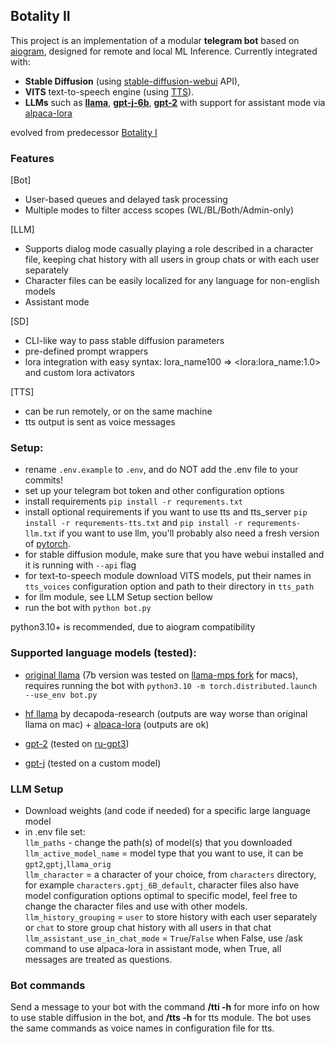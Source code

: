 ## Botality II  
  
This project is an implementation of a modular **telegram bot** based on [aiogram](https://github.com/aiogram/aiogram), designed for remote and local ML Inference. Currently integrated with:
-  **Stable Diffusion** (using [stable-diffusion-webui](https://github.com/AUTOMATIC1111/stable-diffusion-webui) API),
-  **VITS** text-to-speech engine (using [TTS](https://github.com/coqui-ai/TTS)).  
-  **LLMs** such as **[llama](https://github.com/facebookresearch/llama)**, **[gpt-j-6b](https://github.com/kingoflolz/mesh-transformer-jax#gpt-j-6b)**, **[gpt-2](https://huggingface.co/gpt2)** with support for assistant mode via [alpaca-lora](https://github.com/tloen/alpaca-lora)  
  
evolved from predecessor [Botality I](https://github.com/remixer-dec/ru-gpt3-telegram-bot)  

### Features
[Bot]
- User-based queues and delayed task processing
- Multiple modes to filter access scopes (WL/BL/Both/Admin-only)

[LLM]
- Supports dialog mode casually playing a role described in a character file, keeping chat history with all users in group chats or with each user separately
- Character files can be easily localized for any language for non-english models
- Assistant mode

[SD]
- CLI-like way to pass stable diffusion parameters
- pre-defined prompt wrappers
- lora integration with easy syntax: lora_name100 => &lt;lora:lora_name:1.0&gt; and custom lora activators

[TTS]
- can be run remotely, or on the same machine
- tts output is sent as voice messages
  
### Setup:
- rename `.env.example` to `.env`, and do NOT add the .env file to your commits! 
- set up your telegram bot token and other configuration options
- install requirements `pip install -r requrements.txt`
- install optional requirements if you want to use tts and tts_server `pip install -r requrements-tts.txt` and `pip install -r requrements-llm.txt` if you want to use llm, you'll probably also need a fresh version of [pytorch](https://pytorch.org/get-started/locally/).
- for stable diffusion module, make sure that you have webui installed and it is running with `--api` flag
- for text-to-speech module download VITS models, put their names in `tts_voices` configuration option and path to their directory in `tts_path`
- for llm module, see LLM Setup section bellow
- run the bot with `python bot.py`  
  
python3.10+ is recommended, due to aiogram compatibility  
### Supported language models (tested): 

- [original llama](https://github.com/facebookresearch/llama/blob/main/example.py) (7b version was tested on [llama-mps fork](https://github.com/remixer-dec/llama-mps) for macs), requires running the bot with `python3.10 -m torch.distributed.launch --use_env bot.py`
- [hf llama](https://huggingface.co/decapoda-research/llama-7b-hf/tree/main) by decapoda-research (outputs are way worse than original llama on mac) + [alpaca-lora](https://github.com/tloen/alpaca-lora) (outputs are ok)
- [gpt-2](https://huggingface.co/gpt2) (tested on [ru-gpt3](https://github.com/ai-forever/ru-gpts))

- [gpt-j](https://github.com/kingoflolz/mesh-transformer-jax#gpt-j-6b) (tested on a custom model)

### LLM Setup
- Download weights (and code if needed) for a specific large language model
- in .env file set:  
`llm_paths` - change the path(s) of model(s) that you downloaded  
`llm_active_model_name` = model type that you want to use, it can be `gpt2`,`gptj`,`llama_orig`  
`llm_character` = a character of your choice, from `characters` directory, for example `characters.gptj_6B_default`, character files also have model configuration options optimal to specific model, feel free to change the character files and use with other models.  
`llm_history_grouping` = `user` to store history with each user separately or `chat` to store group chat history with all users in that chat  
`llm_assistant_use_in_chat_mode` = `True`/`False` when False, use /ask command to use alpaca-lora in assistant mode, when True, all messages are treated as questions.
  
  
### Bot commands
Send a message to your bot with the command **/tti -h** for more info on how to use stable diffusion in the bot, and **/tts -h** for tts module. The bot uses the same commands as voice names in configuration file for tts.